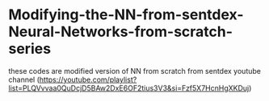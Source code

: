 # Modifying-the-NN-from-sentdex-Neural-Networks-from-scratch-series

these codes are modified version of NN from scratch from sentdex youtube channel (https://youtube.com/playlist?list=PLQVvvaa0QuDcjD5BAw2DxE6OF2tius3V3&si=Fzf5X7HcnHgXKDuj)
